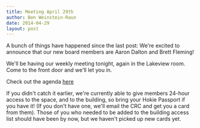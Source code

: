 ```yaml
---
title: Meeting April 29th
author: Ben Weinstein-Raun
date: 2014-04-29
layout: post
---
```


A bunch of things have happened since the last post: We're excited to announce that our new board members are Aaron Dalton and Brett Fleming!

We'll be having our weekly meeting tonight, again in the Lakeview room. Come to the front door and we'll let you in.

Check out the agenda [here](http://wiki.hacksburg.org/meetings:meeting_agenda_and_minutes_for_2014-04-29)

If you didn't catch it earlier, we're currently able to give members 24-hour access to the space, and to the building, so bring your Hokie Passport if you have it! (If you don't have one, we'll email the CRC and get you a card from them). Those of you who needed to be added to the building access list should have been by now, but we haven't picked up new cards yet.
